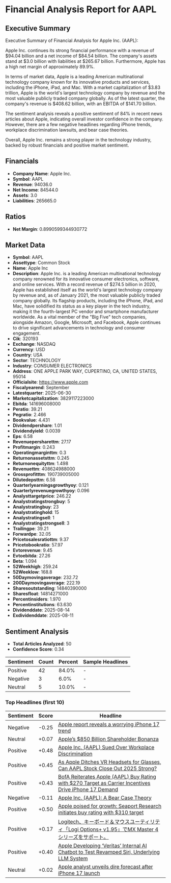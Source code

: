 # Financial Analysis Report for AAPL

## Executive Summary
Executive Summary of Financial Analysis for Apple Inc. (AAPL): 

Apple Inc. continues its strong financial performance with a revenue of $94.04 billion and a net income of $84.54 billion. The company's assets stand at $3.0 billion with liabilities at $265.67 billion. Furthermore, Apple has a high net margin of approximately 89.9%.

In terms of market data, Apple is a leading American multinational technology company known for its innovative products and services, including the iPhone, iPad, and Mac. With a market capitalization of $3.83 trillion, Apple is the world's largest technology company by revenue and the most valuable publicly traded company globally. As of the latest quarter, the company's revenue is $408.62 billion, with an EBITDA of $141.70 billion.

The sentiment analysis reveals a positive sentiment of 84% in recent news articles about Apple, indicating overall investor confidence in the company. However, there are a few negative headlines regarding iPhone trends, workplace discrimination lawsuits, and bear case theories.

Overall, Apple Inc. remains a strong player in the technology industry, backed by robust financials and positive market sentiment.

## Financials
- **Company Name**: Apple Inc.
- **Symbol**: AAPL
- **Revenue**: 94036.0
- **Net Income**: 84544.0
- **Assets**: 3.0
- **Liabilities**: 265665.0

## Ratios
- **Net Margin**: 0.8990599344930772

## Market Data
- **Symbol**: AAPL
- **Assettype**: Common Stock
- **Name**: Apple Inc
- **Description**: Apple Inc. is a leading American multinational technology company renowned for its innovative consumer electronics, software, and online services. With a record revenue of $274.5 billion in 2020, Apple has established itself as the world's largest technology company by revenue and, as of January 2021, the most valuable publicly traded company globally. Its flagship products, including the iPhone, iPad, and Mac, have solidified its status as a key player in the tech industry, making it the fourth-largest PC vendor and smartphone manufacturer worldwide. As a vital member of the "Big Five" tech companies, alongside Amazon, Google, Microsoft, and Facebook, Apple continues to drive significant advancements in technology and consumer engagement.
- **Cik**: 320193
- **Exchange**: NASDAQ
- **Currency**: USD
- **Country**: USA
- **Sector**: TECHNOLOGY
- **Industry**: CONSUMER ELECTRONICS
- **Address**: ONE APPLE PARK WAY, CUPERTINO, CA, UNITED STATES, 95014
- **Officialsite**: https://www.apple.com
- **Fiscalyearend**: September
- **Latestquarter**: 2025-06-30
- **Marketcapitalization**: 3829117223000
- **Ebitda**: 141696008000
- **Peratio**: 39.21
- **Pegratio**: 2.466
- **Bookvalue**: 4.431
- **Dividendpershare**: 1.01
- **Dividendyield**: 0.0039
- **Eps**: 6.58
- **Revenuepersharettm**: 27.17
- **Profitmargin**: 0.243
- **Operatingmarginttm**: 0.3
- **Returnonassetsttm**: 0.245
- **Returnonequityttm**: 1.498
- **Revenuettm**: 408624988000
- **Grossprofitttm**: 190739005000
- **Dilutedepsttm**: 6.58
- **Quarterlyearningsgrowthyoy**: 0.121
- **Quarterlyrevenuegrowthyoy**: 0.096
- **Analysttargetprice**: 246.22
- **Analystratingstrongbuy**: 5
- **Analystratingbuy**: 23
- **Analystratinghold**: 15
- **Analystratingsell**: 1
- **Analystratingstrongsell**: 3
- **Trailingpe**: 39.21
- **Forwardpe**: 32.05
- **Pricetosalesratiottm**: 9.37
- **Pricetobookratio**: 57.97
- **Evtorevenue**: 9.45
- **Evtoebitda**: 27.26
- **Beta**: 1.094
- **52Weekhigh**: 259.24
- **52Weeklow**: 168.8
- **50Daymovingaverage**: 232.72
- **200Daymovingaverage**: 222.19
- **Sharesoutstanding**: 14840390000
- **Sharesfloat**: 14814271000
- **Percentinsiders**: 1.970
- **Percentinstitutions**: 63.630
- **Dividenddate**: 2025-08-14
- **Exdividenddate**: 2025-08-11

## Sentiment Analysis
- **Total Articles Analyzed**: 50
- **Confidence Score**: 0.34

| Sentiment | Count | Percent | Sample Headlines |
|-----------|-------|---------|-----------------|
| Positive | 42 | 84.0% | - |
| Negative | 3 | 6.0% | - |
| Neutral | 5 | 10.0% | - |

### Top Headlines (first 10)
| Sentiment | Score | Headline |
|-----------|-------|----------|
| Negative | -0.25 | [Apple report reveals a worrying iPhone 17 trend](https://www.thestreet.com/technology/apple-report-reveals-a-worrying-iphone-17-trend) |
| Neutral | +0.07 | [Apple’s $850 Billion Shareholder Bonanza](https://www.forbes.com/sites/greatspeculations/2025/10/01/apples-850-billion-shareholder-bonanza/) |
| Positive | +0.48 | [Apple Inc. (AAPL) Sued Over Workplace Discrimination](https://finance.yahoo.com/news/apple-inc-aapl-sued-over-064230608.html) |
| Positive | +0.45 | [As Apple Ditches VR Headsets for Glasses, Can AAPL Stock Close Out 2025 Strong?](https://www.barchart.com/story/news/35198156/as-apple-ditches-vr-headsets-for-glasses-can-aapl-stock-close-out-2025-strong) |
| Positive | +0.43 | [BofA Reiterates Apple (AAPL) Buy Rating with $270 Target as Carrier Incentives Drive iPhone 17 Demand](https://finance.yahoo.com/news/bofa-reiterates-apple-aapl-buy-012203329.html) |
| Negative | -0.11 | [Apple Inc. (AAPL): A Bear Case Theory](https://finance.yahoo.com/news/apple-inc-aapl-bear-case-143700790.html) |
| Positive | +0.50 | [Apple poised for growth: Seaport Research initiates buy rating with $310 target](https://macdailynews.com/2025/10/01/apple-poised-for-growth-seaport-research-initiates-buy-rating-with-310-target/) |
| Positive | +0.17 | [Logitech、キーボード＆マウスユーティリティ「Logi Options+ v1.95」でMX Master 4シリーズをサポート。](https://applech2.com/archives/20251004-logi-options-support-mx-master-4.html) |
| Positive | +0.40 | [Apple Developing ‘Veritas’ Internal AI Chatbot to Test Revamped Siri, Underlying LLM System](https://finance.yahoo.com/news/apple-developing-veritas-internal-ai-061626481.html) |
| Neutral | +0.02 | [Apple analyst unveils dire forecast after iPhone 17 launch](https://www.thestreet.com/technology/apple-analyst-has-a-dire-short-term-forecast-for-the-company) |



